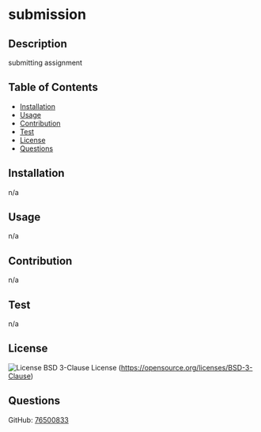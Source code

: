 
  # submission
  
  ## Description
  submitting assignment
  
  ## Table of Contents
  - [Installation](#installation)
  - [Usage](#usage)
  - [Contribution](#contribution)
  - [Test](#test)
  - [License](#license)
  - [Questions](#questions)
  
  ## Installation
  n/a
  
  ## Usage
  n/a
  
  ## Contribution
  n/a
  
  ## Test
  n/a
  
  ## License
  ![License](https://img.shields.io/badge/License-BSD%203--Clause-blue.svg) BSD 3-Clause License (https://opensource.org/licenses/BSD-3-Clause)
  
  ## Questions
  GitHub: [76500833](https://github.com/76500833)
  